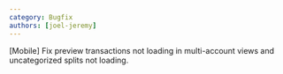 ```yaml
---
category: Bugfix
authors: [joel-jeremy]
---
```


[Mobile] Fix preview transactions not loading in multi-account views and uncategorized splits not loading.
